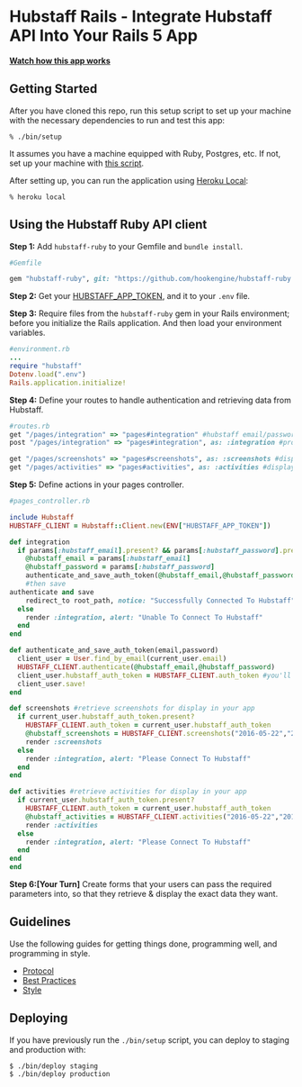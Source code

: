 # Hubstaff Rails - Integrate Hubstaff API Into Your Rails 5 App

**[Watch how this app
works](https://www.youtube.com/watch?v=-5fRjR_V5do&feature=youtu.be)**

## Getting Started

After you have cloned this repo, run this setup script to set up your machine
with the necessary dependencies to run and test this app:

    % ./bin/setup

It assumes you have a machine equipped with Ruby, Postgres, etc. If not, set up
your machine with [this script].

[this script]: https://github.com/thoughtbot/laptop

After setting up, you can run the application using [Heroku Local]:

    % heroku local

[Heroku Local]: https://devcenter.heroku.com/articles/heroku-local

## Using the Hubstaff Ruby API client

**Step 1:** Add `hubstaff-ruby` to your Gemfile and `bundle install`.

```ruby
#Gemfile

gem "hubstaff-ruby", git: "https://github.com/hookengine/hubstaff-ruby.git"
```
**Step 2:** Get your [HUBSTAFF_APP_TOKEN](https://developer.hubstaff.com/my_apps), and it to your `.env` file.

**Step 3:** Require files from the `hubstaff-ruby` gem in your Rails environment; before you initialize
the Rails application. And then load your environment variables.

```ruby
#environment.rb
...
require "hubstaff"
Dotenv.load(".env")
Rails.application.initialize!
```

**Step 4:** Define your routes to handle authentication and
retrieving data from Hubstaff.

```ruby
#routes.rb
get "/pages/integration" => "pages#integration" #hubstaff email/password form
post "/pages/integration" => "pages#integration", as: :integration #process email/password

get "/pages/screenshots" => "pages#screenshots", as: :screenshots #display screenshots
get "/pages/activities" => "pages#activities", as: :activities #display activities
```
**Step 5:** Define actions in your pages controller.

```ruby
#pages_controller.rb

include Hubstaff
HUBSTAFF_CLIENT = Hubstaff::Client.new(ENV["HUBSTAFF_APP_TOKEN"])

def integration
  if params[:hubstaff_email].present? && params[:hubstaff_password].present? #check if hubstaff email/password is submitted and grab it on post request
    @hubstaff_email = params[:hubstaff_email]
    @hubstaff_password = params[:hubstaff_password]
    authenticate_and_save_auth_token(@hubstaff_email,@hubstaff_password)
    #then save
authenticate and save
    redirect_to root_path, notice: "Successfully Connected To Hubstaff"
  else
    render :integration, alert: "Unable To Connect To Hubstaff"
  end
end

def authenticate_and_save_auth_token(email,password)
  client_user = User.find_by_email(current_user.email)
  HUBSTAFF_CLIENT.authenticate(@hubstaff_email,@hubstaff_password)
  client_user.hubstaff_auth_token = HUBSTAFF_CLIENT.auth_token #you'll need a migration to add hubstaff_auth_token to User model
  client_user.save!
end

def screenshots #retrieve screenshots for display in your app
  if current_user.hubstaff_auth_token.present?
    HUBSTAFF_CLIENT.auth_token = current_user.hubstaff_auth_token
    @hubstaff_screenshots = HUBSTAFF_CLIENT.screenshots("2016-05-22","2016-05-24", projects: "112761")
    render :screenshots
  else
    render :integration, alert: "Please Connect To Hubstaff"
  end
end

def activities #retrieve activities for display in your app
  if current_user.hubstaff_auth_token.present?
    HUBSTAFF_CLIENT.auth_token = current_user.hubstaff_auth_token
    @hubstaff_activities = HUBSTAFF_CLIENT.activities("2016-05-22","2016-05-24",users: "61188")
    render :activities
  else
    render :integration, alert: "Please Connect To Hubstaff"
  end
end
end
```
**Step 6:[Your Turn]** Create forms that your users can pass the
required parameters into, so that they retrieve & display the exact data they
want.

## Guidelines

Use the following guides for getting things done, programming well, and
programming in style.

* [Protocol](http://github.com/thoughtbot/guides/blob/master/protocol)
* [Best Practices](http://github.com/thoughtbot/guides/blob/master/best-practices)
* [Style](http://github.com/thoughtbot/guides/blob/master/style)

## Deploying

If you have previously run the `./bin/setup` script,
you can deploy to staging and production with:

    $ ./bin/deploy staging
    $ ./bin/deploy production
